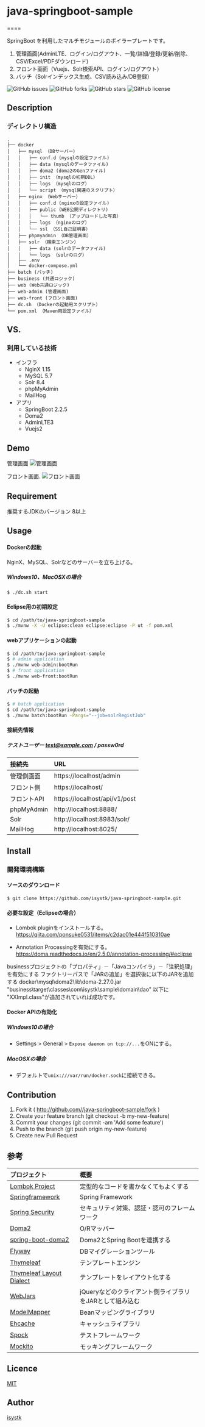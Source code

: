 # java-springboot-sample
====

SpringBoot を利用したマルチモジュールのボイラープレートです。
1. 管理画面(AdminLTE、ログイン/ログアウト、一覧/詳細/登録/更新/削除、CSV/Excel/PDFダウンロード)
2. フロント画面（Vuejs、Solr検索API、ログイン/ログアウト）
3. バッチ（Solrインデックス生成、CSV読み込み/DB登録）

![GitHub issues](https://img.shields.io/github/issues/isystk/java-springboot-sample)
![GitHub forks](https://img.shields.io/github/forks/isystk/java-springboot-sample)
![GitHub stars](https://img.shields.io/github/stars/isystk/java-springboot-sample)
![GitHub license](https://img.shields.io/github/license/isystk/java-springboot-sample)

## Description

### ディレクトリ構造
```
.
├── docker
│   ├── mysql （DBサーバー）
│   │   ├── conf.d (mysqlの設定ファイル)
│   │   ├── data (mysqlのデータファイル)
│   │   ├── doma2 (doma2のGenファイル)
│   │   ├── init （mysqlの初期DDL）
│   │   ├── logs （mysqlのログ）
│   │   └── script （mysql関連のスクリプト）
│   ├── nginx （Webサーバー）
│   │   ├── conf.d (nginxの設定ファイル)
│   │   ├── public (WEB公開ディレクトリ)
│   │   │   └── thumb （アップロードした写真）
│   │   ├── logs （nginxのログ）
│   │   └── ssl （SSL自己証明書）
│   ├── phpmyadmin （DB管理画面）
│   ├── solr （検索エンジン）
│   │   ├── data (solrのデータファイル)
│   │   └── logs （solrのログ）
│   ├── .env
│   └── docker-compose.yml
├── batch (バッチ)
├── business (共通ロジック)
├── web (Web共通ロジック)
├── web-admin (管理画面)
├── web-front (フロント画面)
├── dc.sh （Dockerの起動用スクリプト）
└── pom.xml （Maven用設定ファイル）
```

## VS. 

### 利用している技術
- インフラ
    - NginX 1.15
    - MySQL 5.7
    - Solr 8.4
    - phpMyAdmin
    - MailHog
- アプリ
    - SpringBoot 2.2.5
    - Doma2
    - AdminLTE3
    - Vuejs2

## Demo

管理画面
![管理画面](./admin.jpg "管理画面")

フロント画面.
![フロント画面](./front.jpg "フロント画面")

## Requirement

推奨するJDKのバージョン 8以上 

## Usage

#### Dockerの起動
NginX、MySQL、Solrなどのサーバーを立ち上げる。

##### Windows10、MacOSXの場合
```bash
$ ./dc.sh start
```

#### Eclipse用の初期設定
```bash
$ cd /path/to/java-springboot-sample
$ ./mvnw -X -U eclipse:clean eclipse:eclipse -P ut -f pom.xml
```

#### webアプリケーションの起動

```bash
$ cd /path/to/java-springboot-sample
$ # admin application
$ ./mvnw web-admin:bootRun
$ # front application
$ ./mvnw web-front:bootRun
```

#### バッチの起動

```bash
$ # batch application
$ cd /path/to/java-springboot-sample
$ ./mvnw batch:bootRun -Pargs="--job=solrRegistJob"
```

#### 接続先情報
##### テストユーザー test@sample.com / passw0rd

| 接続先| URL|
| :-----| :---------------------------------------|
| 管理側画面| https://localhost/admin|
| フロント側| https://localhost/|
| フロントAPI| https://localhost/api/v1/post|
| phpMyAdmin| http://localhost:8888/|
| Solr| http://localhost:8983/solr/|
| MailHog| http://localhost:8025/|

## Install

### 開発環境構築

#### ソースのダウンロード
```bash
$ git clone https://github.com/isystk/java-springboot-sample.git
```

#### 必要な設定（Eclipseの場合）

- Lombok pluginをインストールする。
https://qiita.com/ponsuke0531/items/c2dac01e444f510310ae

- Annotation Processingを有効にする。
https://doma.readthedocs.io/en/2.5.0/annotation-processing/#eclipse

businessプロジェクトの「プロパティ」－「Javaコンパイラ」－「注釈処理」を有効にする
ファクトリーパスで「JARの追加」を選択後に以下のJARを追加する
docker\mysql\doma2\lib\doma-2.27.0.jar
"business\target\classes\com\isystk\sample\domain\dao" 以下に "XXImpl.class"が追加されていれば成功です。

#### Docker APIの有効化

##### Windows10の場合
* Settings > General > `Expose daemon on tcp://...`をONにする。

##### MacOSXの場合
* デフォルトで`unix:///var/run/docker.sock`に接続できる。

## Contribution

1. Fork it ( http://github.com//java-springboot-sample/fork )
2. Create your feature branch (git checkout -b my-new-feature)
3. Commit your changes (git commit -am 'Add some feature')
4. Push to the branch (git push origin my-new-feature)
5. Create new Pull Request

## 参考

| プロジェクト| 概要|
| :---------------------------------------| :-------------------------------|
| [Lombok Project](https://projectlombok.org/)| 定型的なコードを書かなくてもよくする|
| [Springframework](https://projects.spring.io/spring-framework/)| Spring Framework|
| [Spring Security](https://projects.spring.io/spring-security/)| セキュリティ対策、認証・認可のフレームワーク|
| [Doma2](https://doma.readthedocs.io/ja/stable/)| O/Rマッパー|
| [spring-boot-doma2](https://github.com/domaframework/doma-spring-boot)| Doma2とSpring Bootを連携する|
| [Flyway](https://flywaydb.org/)| DBマイグレーションツール|
| [Thymeleaf](http://www.thymeleaf.org/)| テンプレートエンジン|
| [Thymeleaf Layout Dialect](https://ultraq.github.io/thymeleaf-layout-dialect/)| テンプレートをレイアウト化する|
| [WebJars](https://www.webjars.org/)| jQueryなどのクライアント側ライブラリをJARとして組み込む|
| [ModelMapper](http://modelmapper.org/)| Beanマッピングライブラリ|
| [Ehcache](http://www.ehcache.org/)| キャッシュライブラリ|
| [Spock](http://spockframework.org/)| テストフレームワーク|
| [Mockito](http://site.mockito.org/)| モッキングフレームワーク |

## Licence

[MIT](https://github.com/isystk/java-springboot-sample/LICENCE)

## Author

[isystk](https://github.com/isystk)


